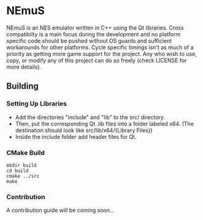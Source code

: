 # NEmuS
NEmuS is an NES emulator written in C++ using the Qt libraries. Cross compatibilty is a main focus during the development and no platform specific code should be pushed without OS guards and sufficient workarounds for other platforms. Cycle specific timings isn't as much of a priority as getting more game support for the project. Any who wish to use, copy, or modify any of this project can do so freely (check LICENSE for more details).

## Building
### Setting Up Libraries
 - Add the directories "include" and "lib" to the src/ directory. 
 - Then, put the corresponding Qt .lib files into a folder labeled x64. (The destination should look like src/lib/x64/{Library Files})
 - Inside the include folder add header files for Qt.

### CMake Build
```
mkdir build
cd build
cmake ../src
make
```

### Contribution
A contribution guide will be coming soon...